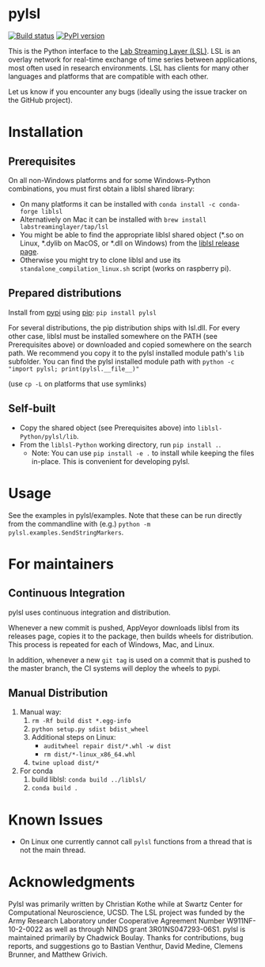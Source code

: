 # pylsl

[![Build status](https://ci.appveyor.com/api/projects/status/ggouc09585l2518i/branch/master?svg=true)](https://ci.appveyor.com/project/cboulay/liblsl-python/branch/master)
[![PyPI version](https://badge.fury.io/py/pylsl.svg)](https://badge.fury.io/py/pylsl)

This is the Python interface to the [Lab Streaming Layer (LSL)](https://github.com/sccn/labstreaminglayer).
LSL is an overlay network for real-time exchange of time series between applications,
most often used in research environments. LSL has clients for many other languages
and platforms that are compatible with each other.

Let us know if you encounter any bugs (ideally using the issue tracker on
the GitHub project).

# Installation

## Prerequisites

On all non-Windows platforms and for some Windows-Python combinations, you must first obtain a liblsl shared library:

* On many platforms it can be installed with `conda install -c conda-forge liblsl`
* Alternatively on Mac it can be installed with `brew install labstreaminglayer/tap/lsl`
* You might be able to find the appropriate liblsl shared object (*.so on Linux, *.dylib on MacOS, or *.dll on Windows) from the [liblsl release page](https://github.com/sccn/liblsl/releases).
* Otherwise you might try to clone liblsl and use its `standalone_compilation_linux.sh` script (works on raspberry pi).

## Prepared distributions

Install from [pypi](https://pypi.org/project/pylsl/)
using [pip](https://pip.pypa.io/en/stable/installing/): `pip install pylsl`

For several distributions, the pip distribution ships with lsl.dll. For every other case, liblsl must be installed somewhere on the PATH (see Prerequisites above) or downloaded and copied somewhere on the search path. We recommend you copy it to the pylsl installed module path's `lib` subfolder. You can find the pylsl installed module path with `python -c "import pylsl; print(pylsl.__file__)"`

(use `cp -L` on platforms that use symlinks)

## Self-built
  
* Copy the shared object (see Prerequisites above) into `liblsl-Python/pylsl/lib`.
* From the `liblsl-Python` working directory, run `pip install .`.
    * Note: You can use `pip install -e .` to install while keeping the files in-place. This is convenient for developing pylsl.

# Usage

See the examples in pylsl/examples. Note that these can be run directly from the commandline with (e.g.) `python -m pylsl.examples.SendStringMarkers`.

# For maintainers

## Continuous Integration

pylsl uses continuous integration and distribution.

Whenever a new commit is pushed, AppVeyor downloads liblsl from its releases page, copies it to the package, then builds wheels for distribution. This process is repeated for each of Windows, Mac, and Linux.

In addition, whenever a new `git tag` is used on a commit that is pushed to the master branch, the CI systems will deploy the wheels to pypi.

## Manual Distribution

1. Manual way:
    1. `rm -Rf build dist *.egg-info`
    1. `python setup.py sdist bdist_wheel`
    1. Additional steps on Linux:
        * `auditwheel repair dist/*.whl -w dist`
        * `rm dist/*-linux_x86_64.whl`
    1. `twine upload dist/*`
1. For conda
    1. build liblsl: `conda build ../liblsl/`
    1. `conda build .`

# Known Issues

* On Linux one currently cannot call ``pylsl`` functions from a thread that is not the main thread.

# Acknowledgments

Pylsl was primarily written by Christian Kothe while at Swartz Center for Computational Neuroscience, UCSD. The LSL project was funded by the Army Research Laboratory under Cooperative Agreement Number W911NF-10-2-0022 as well as through NINDS grant 3R01NS047293-06S1. pylsl is maintained primarily by Chadwick Boulay. Thanks for contributions, bug reports, and suggestions go to Bastian Venthur, David Medine, Clemens Brunner, and Matthew Grivich.
